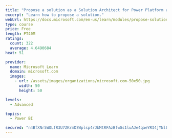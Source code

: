 ```yaml
---
title: "Propose a solution as a Solution Architect for Power Platform and Dynamics 365"
excerpt: "Learn how to propose a solution."
webUrl: https://docs.microsoft.com/en-us/learn/modules/propose-solution/
type: course
price: Free
length: PT40M
ratings:
  count: 322
  average: 4.6490684
heat: 51

provider:
  name: Microsoft Learn
  domain: microsoft.com
  images:
    - url: /assets/images/organizations/microsoft.com-50x50.jpg
      width: 50
      height: 50

levels:
  - Advanced

topics:
  - Power BI

secured: "n4BfXNr5WOLfR3U7ZKrmDSWplsp4rJbMtRFAzBfwGs1luAJe4qaeYRI4jYNlLHBJukNzUjKKKGtbUjKAraLqPpUabcyI5Vtoet/96wybyxVVkvXpsmI8Oc3LArvAjHohJ+upd62InT2wtSxGz422TkaeZQLuT/5S2HJ2Aqofww8H/gKKQ3cvY1PozbkhKYIrFWPv7jkSNu6hP8E1tkyi+tIUEmVQNCBpK85dMpRYtdqWpHwzjGfR3Fq1zaBVzTDoudl485bdhLjGVFUjR+fEfiT6orSLhJb12+eSXo7tKCfSssyGh/m6U1gOgHEPj4bX691ubLr1LJ4rgwfbHLTJ13wzu/VN8LZNSnD4gQ4SIyR8bpRhJ+qoo/CS6tGjHgCQPej7yPtBkEOIa+PEthUfMA+zLUvNaIAr9W5wJscZUl0=;ckF2Ixmt6rsdOBIzLFYdwA=="
---
```



